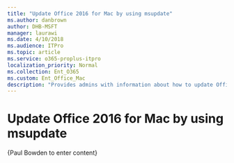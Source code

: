 ```yaml
---
title: "Update Office 2016 for Mac by using msupdate"
ms.author: danbrown
author: DHB-MSFT
manager: laurawi
ms.date: 4/10/2018
ms.audience: ITPro
ms.topic: article
ms.service: o365-proplus-itpro
localization_priority: Normal
ms.collection: Ent_O365
ms.custom: Ent_Office_Mac
description: "Provides admins with information about how to update Office 2016 for Mac from the command line by using msupdate"
---
```


# Update Office 2016 for Mac by using msupdate

{Paul Bowden to enter content}
